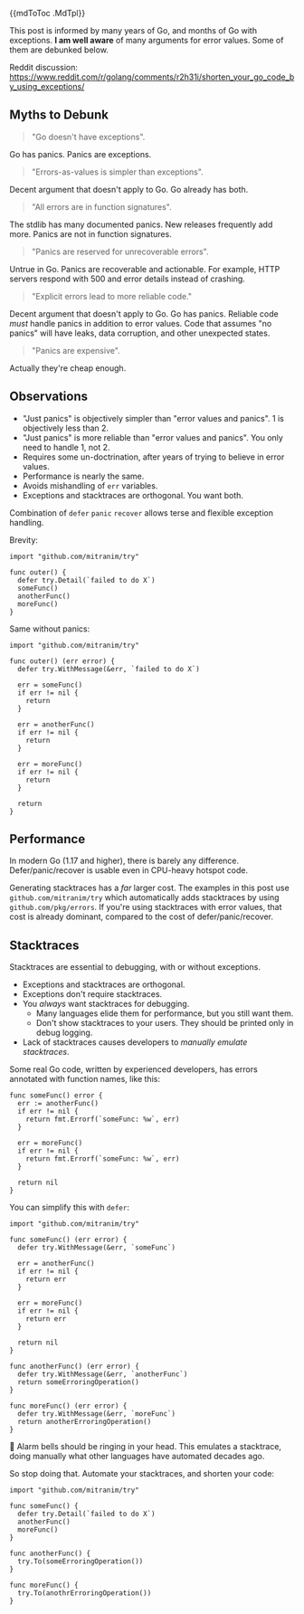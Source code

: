 {{mdToToc .MdTpl}}

This post is informed by many years of Go, and months of Go with exceptions. **I am well aware** of many arguments for error values. Some of them are debunked below.

Reddit discussion: https://www.reddit.com/r/golang/comments/r2h31i/shorten_your_go_code_by_using_exceptions/

## Myths to Debunk

> "Go doesn't have exceptions".

Go has panics. Panics are exceptions.

> "Errors-as-values is simpler than exceptions".

Decent argument that doesn't apply to Go. Go already has both.

> "All errors are in function signatures".

The stdlib has many documented panics. New releases frequently add more. Panics are not in function signatures.

> "Panics are reserved for unrecoverable errors".

Untrue in Go. Panics are recoverable and actionable. For example, HTTP servers respond with 500 and error details instead of crashing.

> "Explicit errors lead to more reliable code."

Decent argument that doesn't apply to Go. Go has panics. Reliable code _must_ handle panics in addition to error values. Code that assumes "no panics" will have leaks, data corruption, and other unexpected states.

> "Panics are expensive".

Actually they're cheap enough.

## Observations

* "Just panics" is objectively simpler than "error values and panics". 1 is objectively less than 2.
* "Just panics" is more reliable than "error values and panics". You only need to handle 1, not 2.
* Requires some un-doctrination, after years of trying to believe in error values.
* Performance is nearly the same.
* Avoids mishandling of `err` variables.
* Exceptions and stacktraces are orthogonal. You want both.

Combination of `defer` `panic` `recover` allows terse and flexible exception handling.

Brevity:

```golang
import "github.com/mitranim/try"

func outer() {
  defer try.Detail(`failed to do X`)
  someFunc()
  anotherFunc()
  moreFunc()
}
```

Same without panics:

```golang
import "github.com/mitranim/try"

func outer() (err error) {
  defer try.WithMessage(&err, `failed to do X`)

  err = someFunc()
  if err != nil {
    return
  }

  err = anotherFunc()
  if err != nil {
    return
  }

  err = moreFunc()
  if err != nil {
    return
  }

  return
}
```

## Performance

In modern Go (1.17 and higher), there is barely any difference. Defer/panic/recover is usable even in CPU-heavy hotspot code.

Generating stacktraces has a _far_ larger cost. The examples in this post use `github.com/mitranim/try` which automatically adds stacktraces by using `github.com/pkg/errors`. If you're using stacktraces with error values, that cost is already dominant, compared to the cost of defer/panic/recover.

## Stacktraces

Stacktraces are essential to debugging, with or without exceptions.

* Exceptions and stacktraces are orthogonal.
* Exceptions don't require stacktraces.
* You _always_ want stacktraces for debugging.
  * Many languages elide them for performance, but you still want them.
  * Don't show stacktraces to your users. They should be printed only in debug logging.
* Lack of stacktraces causes developers to _manually emulate stacktraces_.

Some real Go code, written by experienced developers, has errors annotated with function names, like this:

```golang
func someFunc() error {
  err := anotherFunc()
  if err != nil {
    return fmt.Errorf(`someFunc: %w`, err)
  }

  err = moreFunc()
  if err != nil {
    return fmt.Errorf(`someFunc: %w`, err)
  }

  return nil
}
```

You can simplify this with `defer`:

```golang
import "github.com/mitranim/try"

func someFunc() (err error) {
  defer try.WithMessage(&err, `someFunc`)

  err = anotherFunc()
  if err != nil {
    return err
  }

  err = moreFunc()
  if err != nil {
    return err
  }

  return nil
}

func anotherFunc() (err error) {
  defer try.WithMessage(&err, `anotherFunc`)
  return someErroringOperation()
}

func moreFunc() (err error) {
  defer try.WithMessage(&err, `moreFunc`)
  return anotherErroringOperation()
}
```

🔔 Alarm bells should be ringing in your head. This emulates a stacktrace, doing manually what other languages have automated decades ago.

So stop doing that. Automate your stacktraces, and shorten your code:

```golang
import "github.com/mitranim/try"

func someFunc() {
  defer try.Detail(`failed to do X`)
  anotherFunc()
  moreFunc()
}

func anotherFunc() {
  try.To(someErroringOperation())
}

func moreFunc() {
  try.To(anothrErroringOperation())
}
```

